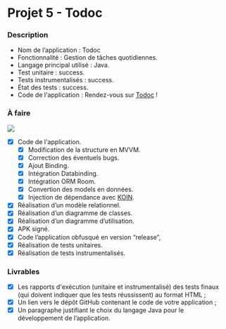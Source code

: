 # Projet 5 - Todoc

### Description

* Nom de l’application : Todoc
* Fonctionnalité :  Gestion de tâches quotidiennes.
* Langage principal utilisé : Java.
* Test unitaire : success.
* Tests instrumentalisés : success.
* État des tests : success.
* Code de l'application : Rendez-vous sur [Todoc](https://github.com/DsMikael/Projet_5_Todoc) !

### À faire 
![](https://progress-bar.dev/100/?scale=100&width=200)

* [x] Code de l'application.
     - [x] Modification de la structure en MVVM.
     - [x] Correction des éventuels bugs.
     - [x] Ajout Binding.
     - [x] Intégration Databinding.
     - [x] Intégration ORM Room.
     - [x] Convertion des models en données.
     - [x] Injection de dépendance avec [KOIN](https://insert-koin.io/).
* [x] Réalisation d’un modèle relationnel.
* [x] Réalisation d’un diagramme de classes.
* [x] Réalisation d’un diagramme d’utilisation.
* [x] APK signé.
* [x] Code l’application obfusqué en version “release”,
* [X] Réalisation de tests unitaires.
* [X] Réalisation de tests instrumentalisés.

### Livrables

* [x] Les rapports d'exécution (unitaire et instrumentalisé) des tests finaux (qui doivent indiquer que les tests réussissent) au format HTML ;
* [x] Un lien vers le dépôt GitHub contenant le code de votre application ;
* [x] Un paragraphe justifiant le choix du langage Java pour le développement de l’application.